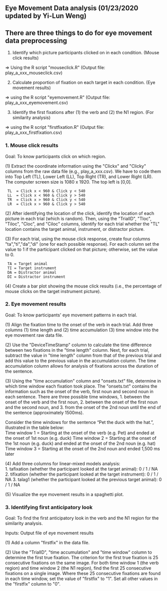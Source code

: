 ## Eye Movement Data analysis (01/23/2020 updated by Yi-Lun Weng)
  

## **There are three things to do for eye movement data preprocessing** 

1. Identify which picture participants clicked on in each condition. (Mouse click results)

  => Using the R script "mouseclick.R" (Output file: play_a_xxx_mouseclick.csv)

2. Calculate proportion of fixation on each target in each condition. (Eye movement results)

  => using the R script "eyemovement.R" (Output file: play_a_xxx_eyemovement.csv)

3. Identify the first fixations after (1) the verb and (2) the N1 region. (For similarity analysis)

  => using the R script "firstfixation.R" (Output file: play_a_xxx_firstfixation.csv)
  

### **1. Mouse click results**  

Goal: To know participants click on which region.

(1) Extract the coordinate information using the "Clickx" and "Clicky" columns from the raw data file (e.g., play_a_xxx.csv). 
    We have to code them into Top Left (TL), Lower Left (LL), Top Right (TR), and Lower Right (LR). 
    The computer screen size is 1080 x 1920. The top left is [0,0].

     TL  = Click x < 960 & Click y < 540
     LL  = Click x < 960 & Click y > 540
     TR  = Click x > 960 & Click y < 540
     LR  = Click x > 960 & Click y > 540

(2) After identifying the location of the click, identify the location of each picture in each trial (which is random).
    Then, using the "TrialID", "Tloc", "Tiloc", "Cloc", and "Ciloc" columns, identify for each trial 
    whether the "TL" location contains the target animal, instrument, or distractor picture.

     
(3) For each trial, using the mouse click response, create four columns "ta","ti","da","di" (one for each possible response). 
    For each column set the value to 1 if the participant clicked on that picture; otherwise, set the value to 0.

     TA = Target animal
     TI = Target instrument
     DA = Distractor animal
     DI = Distractor instrument

(4) Create a bar plot showing the mouse click results (i.e., the percentage of mouse clicks on the target instrument picture).

### **2. Eye movement results** 

Goal: To know participants' eye movement patterns in each trial.

(1) Align the fixation time to the onset of the verb in each trial. 
    Add three columns (1) time length and (2) time accumulation (3) time window into the eye movement raw data file.

(2) Use the "DeviceTimeStamp" column to calculate the time difference between two fixations in the "time length" column.
    Next, for each trial, subtract the value in "time length" column from that of the previous trial and 
    add this value to the previous value in the accumulation column.
    The time accumulation column allows for analysis of fixations across the duration of the sentence.

(3) Using the "time accumulation" column and "onsets.txt" file, determine in which time window each fixation took place.
    The "onsets.txt" contains the information such as the onset of the verb, first noun and second noun in each sentence.
    There are three possible time windows, 
    1. between the onset of the verb and the first noun, 
    2. between the onset of the first noun and the second noun, and 
    3. from the onset of the 2nd noun until the end of the sentence (approximately 1500ms).

   Consider the time windows for the sentence “Pet the duck with the hat.”, illustrated in the table below:  
   Time window 1 = Starting at the onset of the verb (e.g. Pet) and ended at the onset of 1st noun (e.g. duck)
   Time window 2 = Starting at the onset of the 1st noun (e.g. duck) and ended at the onset of the 2nd noun (e.g. hat)
   Time window 3 = Starting at the onset of the 2nd noun and ended 1,500 ms later

(4) Add three columns for linear-mixed models analysis:      
    1. tafixation  (whether the participant looked at the target animal): 0 / 1 / NA
    2. tifixation  (whether the participant looked at the target instrument): 0 / 1 / NA
    3. talag1      (whether the participant looked at the previous target animal): 0 / 1 / NA

(5) Visualize the eye movement results in a spaghetti plot.


### **3. Identifying first anticipatory look** 

Goal: To find the first anticipatory look in the verb and the N1 region for the similarity analysis.

Inputs: Output file of eye movement results

(1) Add a column "firstfix" in the data file.

(2) Use the "TrialID", "time accumulation" and "time window" column to determine the first true fixation.
    The criterion for the first true fixation is 25 consecutive fixations on the same image. 
    For both time window 1 (the verb region) and time window 2 (the N1 region), find the first 25 consecutive fixations on a single image. 
    Where these 25 consecutive fixations are found in each time window, set the value of "firstfix" to "1". 
    Set all other values in the "firstfix" column to "0".

